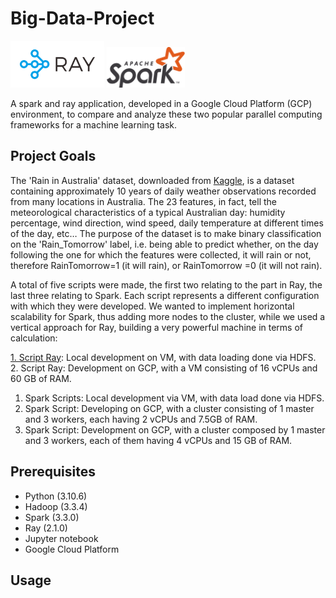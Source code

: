 # Big-Data-Project
<img src="img/logo-ray.png" width="150">  <img src="img/Apache_Spark_logo.svg.png" width="125">

A spark and ray application, developed in a Google Cloud Platform (GCP) environment, to compare and analyze these two popular parallel computing frameworks for a machine learning task. 

## Project Goals
The 'Rain in Australia' dataset, downloaded from [Kaggle](https://www.kaggle.com/datasets/jsphyg/weather-dataset-rattle-package), is a dataset containing approximately 10 years of daily weather observations recorded from many locations in Australia. The 23 features, in fact, tell the meteorological characteristics of a typical Australian day: humidity percentage, wind direction, wind speed, daily temperature at different times of the day, etc…
The purpose of the dataset is to make binary classification on the 'Rain_Tomorrow' label, i.e. being able to predict whether, on the day following the one for which the features were collected, it will rain or not, therefore RainTomorrow=1 (it will rain), or RainTomorrow =0 (it will not rain).

A total of five scripts were made, the first two relating to the part in Ray, the last three relating to Spark. Each script represents a different configuration with which they were developed. We wanted to implement horizontal scalability for Spark, thus adding more nodes to the cluster, while we used a vertical approach for Ray, building a very powerful machine in terms of calculation:

[1. Script Ray](/src/ray/RayOnGCP.ipynb): Local development on VM, with data loading done via HDFS.
2. Script Ray: Development on GCP, with a VM consisting of 16 vCPUs and 60 GB of RAM.
<!-- -->
1. Spark Scripts: Local development via VM, with data load done via HDFS.
2. Spark Script: Developing on GCP, with a cluster consisting of 1 master and 3 workers, each having 2 vCPUs and 7.5GB of RAM.
3. Spark Script: Development on GCP, with a cluster composed by 1 master and 3 workers, each of them having 4 vCPUs and 15 GB of RAM.



## Prerequisites
- Python (3.10.6)
- Hadoop (3.3.4)
- Spark (3.3.0)
- Ray (2.1.0)
- Jupyter notebook
- Google Cloud Platform




## Usage

